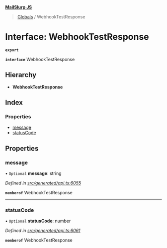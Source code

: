 **[MailSlurp JS](../README.md)**

> [Globals](../README.md) / WebhookTestResponse

# Interface: WebhookTestResponse

**`export`** 

**`interface`** WebhookTestResponse

## Hierarchy

* **WebhookTestResponse**

## Index

### Properties

* [message](webhooktestresponse.md#message)
* [statusCode](webhooktestresponse.md#statuscode)

## Properties

### message

• `Optional` **message**: string

*Defined in [src/generated/api.ts:6055](https://github.com/mailslurp/mailslurp-client/blob/e4d4355/src/generated/api.ts#L6055)*

**`memberof`** WebhookTestResponse

___

### statusCode

• `Optional` **statusCode**: number

*Defined in [src/generated/api.ts:6061](https://github.com/mailslurp/mailslurp-client/blob/e4d4355/src/generated/api.ts#L6061)*

**`memberof`** WebhookTestResponse
